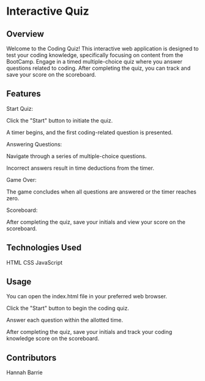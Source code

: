 # Interactive Quiz
## Overview
Welcome to the Coding Quiz! This interactive web application is designed to test your coding knowledge, specifically focusing on content from the BootCamp. Engage in a timed multiple-choice quiz where you answer questions related to coding. After completing the quiz, you can track and save your score on the scoreboard.

## Features
Start Quiz:

Click the "Start" button to initiate the quiz.

A timer begins, and the first coding-related question is presented.

Answering Questions:

Navigate through a series of multiple-choice questions.

Incorrect answers result in time deductions from the timer.

Game Over:

The game concludes when all questions are answered or the timer reaches zero.

Scoreboard:

After completing the quiz, save your initials and view your score on the scoreboard.

## Technologies Used
HTML
CSS
JavaScript
## Usage
You can open the index.html file in your preferred web browser.

Click the "Start" button to begin the coding quiz.

Answer each question within the allotted time.

After completing the quiz, save your initials and track your coding knowledge score on the scoreboard.


## Contributors
Hannah Barrie

